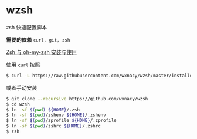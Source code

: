 # wzsh

zsh 快速配置脚本

**需要的依赖** `curl, git, zsh`

[Zsh 与 oh-my-zsh 安装与使用](https://wxnacy.com/2017/08/16/shell-2017-08-16-zsh-install/)


使用 `curl` 按照

```bash
$ curl -L https://raw.githubusercontent.com/wxnacy/wzsh/master/installer.sh | bash
```

或者手动安装

```bash
$ git clone --recursive https://github.com/wxnacy/wzsh
$ cd wzsh
$ ln -sf $(pwd) ${HOME}/.zsh
$ ln -sf $(pwd)/zshenv ${HOME}/.zshenv
$ ln -sf $(pwd)/zprofile ${HOME}/.zprofile
$ ln -sf $(pwd)/zshrc ${HOME}/.zshrc
$ zsh
```

